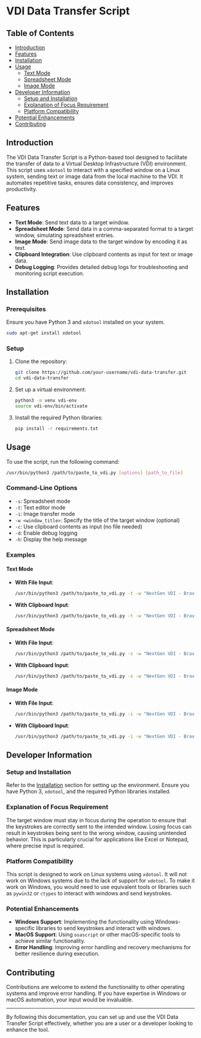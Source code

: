 # VDI Data Transfer Script

## Table of Contents

- [Introduction](#introduction)
- [Features](#features)
- [Installation](#installation)
- [Usage](#usage)
  - [Text Mode](#text-mode)
  - [Spreadsheet Mode](#spreadsheet-mode)
  - [Image Mode](#image-mode)
- [Developer Information](#developer-information)
  - [Setup and Installation](#setup-and-installation)
  - [Explanation of Focus Requirement](#explanation-of-focus-requirement)
  - [Platform Compatibility](#platform-compatibility)
- [Potential Enhancements](#potential-enhancements)
- [Contributing](#contributing)

## Introduction

The VDI Data Transfer Script is a Python-based tool designed to facilitate the transfer of data to a Virtual Desktop Infrastructure (VDI) environment. This script uses `xdotool` to interact with a specified window on a Linux system, sending text or image data from the local machine to the VDI. It automates repetitive tasks, ensures data consistency, and improves productivity.

## Features

- **Text Mode**: Send text data to a target window.
- **Spreadsheet Mode**: Send data in a comma-separated format to a target window, simulating spreadsheet entries.
- **Image Mode**: Send image data to the target window by encoding it as text.
- **Clipboard Integration**: Use clipboard contents as input for text or image data.
- **Debug Logging**: Provides detailed debug logs for troubleshooting and monitoring script execution.

## Installation

### Prerequisites

Ensure you have Python 3 and `xdotool` installed on your system.

```bash
sudo apt-get install xdotool
```

### Setup

1. Clone the repository:
   ```bash
   git clone https://github.com/your-username/vdi-data-transfer.git
   cd vdi-data-transfer
   ```

2. Set up a virtual environment:
   ```bash
   python3 -m venv vdi-env
   source vdi-env/bin/activate
   ```

3. Install the required Python libraries:
   ```bash
   pip install -r requirements.txt
   ```

## Usage

To use the script, run the following command:
```bash
/usr/bin/python3 /path/to/paste_to_vdi.py [options] [path_to_file]
```

### Command-Line Options

- `-s`: Spreadsheet mode
- `-t`: Text editor mode
- `-i`: Image transfer mode
- `-w <window_title>`: Specify the title of the target window (optional)
- `-c`: Use clipboard contents as input (no file needed)
- `-d`: Enable debug logging
- `-h`: Display the help message

### Examples

#### Text Mode

- **With File Input**:
  ```bash
  /usr/bin/python3 /path/to/paste_to_vdi.py -t -w "NextGen VDI - Brave" /path/to/textfile.txt
  ```

- **With Clipboard Input**:
  ```bash
  /usr/bin/python3 /path/to/paste_to_vdi.py -t -w "NextGen VDI - Brave" -c
  ```

#### Spreadsheet Mode

- **With File Input**:
  ```bash
  /usr/bin/python3 /path/to/paste_to_vdi.py -s -w "NextGen VDI - Brave" /path/to/spreadsheetfile.csv
  ```

- **With Clipboard Input**:
  ```bash
  /usr/bin/python3 /path/to/paste_to_vdi.py -s -w "NextGen VDI - Brave" -c
  ```

#### Image Mode

- **With File Input**:
  ```bash
  /usr/bin/python3 /path/to/paste_to_vdi.py -i -w "NextGen VDI - Brave" /path/to/imagefile.png
  ```

- **With Clipboard Input**:
  ```bash
  /usr/bin/python3 /path/to/paste_to_vdi.py -i -w "NextGen VDI - Brave" -c
  ```

## Developer Information

### Setup and Installation

Refer to the [Installation](#installation) section for setting up the environment. Ensure you have Python 3, `xdotool`, and the required Python libraries installed.

### Explanation of Focus Requirement

The target window must stay in focus during the operation to ensure that the keystrokes are correctly sent to the intended window. Losing focus can result in keystrokes being sent to the wrong window, causing unintended behavior. This is particularly crucial for applications like Excel or Notepad, where precise input is required.

### Platform Compatibility

This script is designed to work on Linux systems using `xdotool`. It will not work on Windows systems due to the lack of support for `xdotool`. To make it work on Windows, you would need to use equivalent tools or libraries such as `pywin32` or `ctypes` to interact with windows and send keystrokes.

### Potential Enhancements

- **Windows Support**: Implementing the functionality using Windows-specific libraries to send keystrokes and interact with windows.
- **MacOS Support**: Using `osascript` or other macOS-specific tools to achieve similar functionality.
- **Error Handling**: Improving error handling and recovery mechanisms for better resilience during execution.

## Contributing

Contributions are welcome to extend the functionality to other operating systems and improve error handling. If you have expertise in Windows or macOS automation, your input would be invaluable.

---

By following this documentation, you can set up and use the VDI Data Transfer Script effectively, whether you are a user or a developer looking to enhance the tool.
